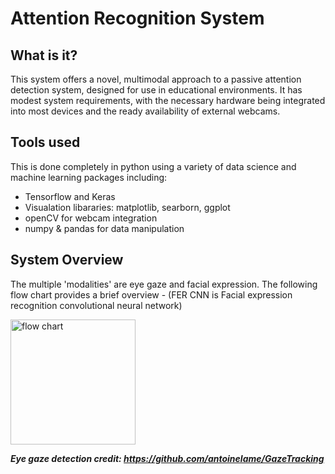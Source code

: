 # Attention Recognition System

## What is it?

This system offers a novel, multimodal approach to a passive attention detection system, designed for use in educational environments. It has modest system requirements, with the necessary hardware being integrated into most devices and the ready availability of external webcams.

## Tools used

This is done completely in python using a variety of data science and machine learning packages including: 
<br />
<ul>
  <li>Tensorflow and Keras</li>
  <li>Visualation libararies: matplotlib, searborn, ggplot</li>
  <li>openCV for webcam integration</li>
  <li>numpy & pandas for data manipulation</li>
</ul>

## System Overview 

The multiple 'modalities' are eye gaze and facial expression. The following flow chart provides a brief overview - (FER CNN is Facial expression recognition convolutional neural network)

<img src="https://drive.google.com/uc?export=view&id=1Ws9fISFQKMsdOjrzerc68v7zQXPj_bjN" alt="flow chart" width="200"/>

***Eye gaze detection credit: https://github.com/antoinelame/GazeTracking***
